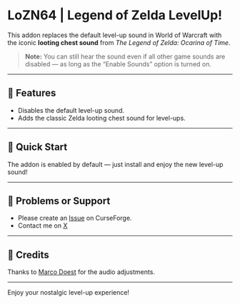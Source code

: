 # LoZN64 | Legend of Zelda LevelUp!

This addon replaces the default level-up sound in World of Warcraft with the iconic **looting chest sound** from *The Legend of Zelda: Ocarina of Time*.

> **Note:** You can still hear the sound even if all other game sounds are disabled — as long as the “Enable Sounds” option is turned on.

---

## 🎵 Features

- Disables the default level-up sound.  
- Adds the classic Zelda looting chest sound for level-ups.

---

## 🚀 Quick Start

The addon is enabled by default — just install and enjoy the new level-up sound!

---

## 🐞 Problems or Support

- Please create an [Issue](https://www.curseforge.com/wow/addons/lozn64-levelup/issues) on CurseForge.  
- Contact me on [X](https://x.com/vGasteren)

---

## 🙏 Credits

Thanks to [Marco Doest](https://twitter.com/DoestMarco) for the audio adjustments.

---

Enjoy your nostalgic level-up experience!
